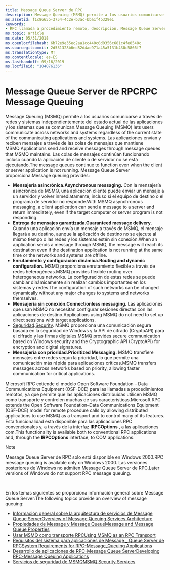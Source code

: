 ```yaml
---
title: Message Queue Server de RPC
description: Message Queuing (MSMQ) permite a los usuarios comunicarse a través de redes y sistemas independientemente del estado actual de las aplicaciones y los sistemas que se comunican.
ms.assetid: f1c8665b-3754-4c2e-b3ac-bba1f4b329e1
keywords:
- RPC llamada a procedimiento remoto, descripción, Message Queue Server
ms.topic: article
ms.date: 05/31/2018
ms.openlocfilehash: 6b72e9e35ec2aa1cc440c0d0356c681c4fe8548c
ms.sourcegitcommit: 2d531328b6ed82d4ad971a45a5131b430c5866f7
ms.translationtype: MT
ms.contentlocale: es-ES
ms.lasthandoff: 09/16/2019
ms.locfileid: "104076136"
---
```

# <a name="rpc-message-queuing"></a><span data-ttu-id="87319-104">Message Queue Server de RPC</span><span class="sxs-lookup"><span data-stu-id="87319-104">RPC Message Queuing</span></span>

<span data-ttu-id="87319-105">Message Queuing (MSMQ) permite a los usuarios comunicarse a través de redes y sistemas independientemente del estado actual de las aplicaciones y los sistemas que se comunican.</span><span class="sxs-lookup"><span data-stu-id="87319-105">Message Queuing (MSMQ) lets users communicate across networks and systems regardless of the current state of the communicating applications and systems.</span></span> <span data-ttu-id="87319-106">Las aplicaciones envían y reciben mensajes a través de las colas de mensajes que mantiene MSMQ.</span><span class="sxs-lookup"><span data-stu-id="87319-106">Applications send and receive messages through message queues that MSMQ maintains.</span></span> <span data-ttu-id="87319-107">Las colas de mensajes continúan funcionando incluso cuando la aplicación de cliente o de servidor no se está ejecutando.</span><span class="sxs-lookup"><span data-stu-id="87319-107">The message queues continue to function even when the client or server application is not running.</span></span> <span data-ttu-id="87319-108">Message Queue Server proporciona:</span><span class="sxs-lookup"><span data-stu-id="87319-108">Message queuing provides:</span></span>

-   <span data-ttu-id="87319-109">**Mensajería asincrónica.**</span><span class="sxs-lookup"><span data-stu-id="87319-109">**Asynchronous messaging.**</span></span> <span data-ttu-id="87319-110">Con la mensajería asincrónica de MSMQ, una aplicación cliente puede enviar un mensaje a un servidor y volver inmediatamente, incluso si el equipo de destino o el programa de servidor no responde.</span><span class="sxs-lookup"><span data-stu-id="87319-110">With MSMQ asynchronous messaging, a client application can send a message to a server and return immediately, even if the target computer or server program is not responding.</span></span>
-   <span data-ttu-id="87319-111">**Entrega de mensajes garantizada.**</span><span class="sxs-lookup"><span data-stu-id="87319-111">**Guaranteed message delivery.**</span></span> <span data-ttu-id="87319-112">Cuando una aplicación envía un mensaje a través de MSMQ, el mensaje llegará a su destino, aunque la aplicación de destino no se ejecute al mismo tiempo o las redes y los sistemas estén sin conexión.</span><span class="sxs-lookup"><span data-stu-id="87319-112">When an application sends a message through MSMQ, the message will reach its destination even if the destination application is not running at the same time or the networks and systems are offline.</span></span>
-   <span data-ttu-id="87319-113">**Enrutamiento y configuración dinámica.**</span><span class="sxs-lookup"><span data-stu-id="87319-113">**Routing and dynamic configuration.**</span></span> <span data-ttu-id="87319-114">MSMQ proporciona enrutamiento flexible a través de redes heterogéneas.</span><span class="sxs-lookup"><span data-stu-id="87319-114">MSMQ provides flexible routing over heterogeneous networks.</span></span> <span data-ttu-id="87319-115">La configuración de estas redes se puede cambiar dinámicamente sin realizar cambios importantes en los sistemas y redes.</span><span class="sxs-lookup"><span data-stu-id="87319-115">The configuration of such networks can be changed dynamically without any major changes to systems and networks themselves.</span></span>
-   <span data-ttu-id="87319-116">**Mensajería sin conexión.**</span><span class="sxs-lookup"><span data-stu-id="87319-116">**Connectionless messaging.**</span></span> <span data-ttu-id="87319-117">Las aplicaciones que usan MSMQ no necesitan configurar sesiones directas con las aplicaciones de destino.</span><span class="sxs-lookup"><span data-stu-id="87319-117">Applications using MSMQ do not need to set up direct sessions with target applications.</span></span>
-   <span data-ttu-id="87319-118">[Seguridad](security.md).</span><span class="sxs-lookup"><span data-stu-id="87319-118">[Security](security.md).</span></span> <span data-ttu-id="87319-119">MSMQ proporciona una comunicación segura basada en la seguridad de Windows y la API de cifrado (CryptoAPI) para el cifrado y las firmas digitales.</span><span class="sxs-lookup"><span data-stu-id="87319-119">MSMQ provides secure communication based on Windows security and the Cryptographic API (CryptoAPI) for encryption and digital signatures.</span></span>
-   <span data-ttu-id="87319-120">**Mensajería con prioridad.**</span><span class="sxs-lookup"><span data-stu-id="87319-120">**Prioritized Messaging.**</span></span> <span data-ttu-id="87319-121">MSMQ transfiere mensajes entre redes según la prioridad, lo que permite una comunicación más rápida para aplicaciones críticas.</span><span class="sxs-lookup"><span data-stu-id="87319-121">MSMQ transfers messages across networks based on priority, allowing faster communication for critical applications.</span></span>

<span data-ttu-id="87319-122">Microsoft RPC extiende el modelo Open Software Foundation – Data Communications Equipment (OSF-DCE) para las llamadas a procedimientos remotos, ya que permite que las aplicaciones distribuidas utilicen MSMQ como transporte y controlen muchas de sus características.</span><span class="sxs-lookup"><span data-stu-id="87319-122">Microsoft RPC extends the Open Software Foundation–Data Communications Equipment (OSF-DCE) model for remote procedure calls by allowing distributed applications to use MSMQ as a transport and to control many of its features.</span></span> <span data-ttu-id="87319-123">Esta funcionalidad está disponible para las aplicaciones RPC convencionales y, a través de la interfaz **IRPCOptions** , a las aplicaciones com.</span><span class="sxs-lookup"><span data-stu-id="87319-123">This functionality is available both to conventional RPC applications and, through the **IRPCOptions** interface, to COM applications.</span></span>

> [!Note]  
> <span data-ttu-id="87319-124">Message Queue Server de RPC solo está disponible en Windows 2000.</span><span class="sxs-lookup"><span data-stu-id="87319-124">RPC message queuing is available only on Windows 2000.</span></span> <span data-ttu-id="87319-125">Las versiones posteriores de Windows no admiten Message Queue Server de RPC.</span><span class="sxs-lookup"><span data-stu-id="87319-125">Later versions of Windows do not support RPC message queuing.</span></span>

 

<span data-ttu-id="87319-126">En los temas siguientes se proporciona información general sobre Message Queue Server:</span><span class="sxs-lookup"><span data-stu-id="87319-126">The following topics provide an overview of message queuing:</span></span>

-   [<span data-ttu-id="87319-127">Información general sobre la arquitectura de servicios de Message Queue Server</span><span class="sxs-lookup"><span data-stu-id="87319-127">Overview of Message Queuing Services Architecture</span></span>](overview-of-message-queuing-services-architecture.md)
-   [<span data-ttu-id="87319-128">Propiedades de Message y Message Queue</span><span class="sxs-lookup"><span data-stu-id="87319-128">Message and Message Queue Properties</span></span>](message-and-message-queue-properties.md)
-   [<span data-ttu-id="87319-129">Usar MSMQ como transporte RPC</span><span class="sxs-lookup"><span data-stu-id="87319-129">Using MSMQ as an RPC Transport</span></span>](using-msmq-as-an-rpc-transport.md)
-   [<span data-ttu-id="87319-130">Requisitos del sistema para aplicaciones de Message \_ Queue Server de RPC</span><span class="sxs-lookup"><span data-stu-id="87319-130">System Requirements for RPC-Message\_Queuing Applications</span></span>](system-requirements-for-rpc-message-queuing-applications.md)
-   [<span data-ttu-id="87319-131">Desarrollo de aplicaciones de RPC-Message Queue Server</span><span class="sxs-lookup"><span data-stu-id="87319-131">Developing RPC-Message Queuing Applications</span></span>](developing-rpc-message-queuing-applications.md)
-   [<span data-ttu-id="87319-132">Servicios de seguridad de MSMQ</span><span class="sxs-lookup"><span data-stu-id="87319-132">MSMQ Security Services</span></span>](msmq-security-services.md)

 

 




